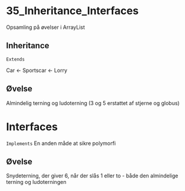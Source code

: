 # 35_Inheritance_Interfaces
Opsamling på øvelser i ArrayList

## Inheritance
`Extends`

Car <- Sportscar
    <- Lorry

## Øvelse
Almindelig terning og ludoterning (3 og 5 erstattet af stjerne og globus)

# Interfaces
`Implements`
En anden måde at sikre polymorfi

## Øvelse
Snydeterning, der giver 6, når der slås 1 eller to - både den almindelige terning og ludoterningen

